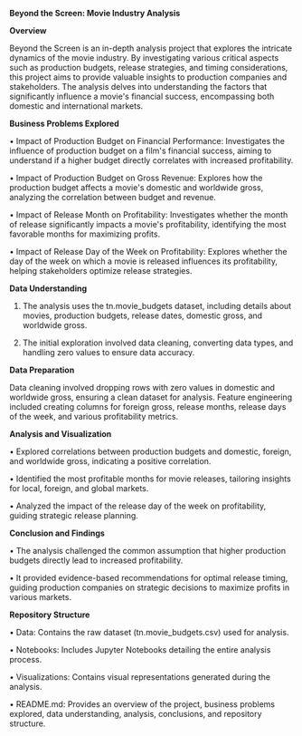 
**Beyond the Screen: Movie Industry Analysis**

**Overview**

Beyond the Screen is an in-depth analysis project that explores the intricate dynamics of the movie industry. By investigating various critical aspects such as production budgets, release strategies, and timing considerations, this project aims to provide valuable insights to production companies and stakeholders. The analysis delves into understanding the factors that significantly influence a movie's financial success, encompassing both domestic and international markets.

**Business Problems Explored**

•	Impact of Production Budget on Financial Performance: Investigates the influence of production budget on a film's financial success, aiming to understand if a higher budget directly correlates with increased profitability.

•	Impact of Production Budget on Gross Revenue: Explores how the production budget affects a movie's domestic and worldwide gross, analyzing the correlation between budget and revenue.

•	Impact of Release Month on Profitability: Investigates whether the month of release significantly impacts a movie's profitability, identifying the most favorable months for maximizing profits.

•	Impact of Release Day of the Week on Profitability: Explores whether the day of the week on which a movie is released influences its profitability, helping stakeholders optimize release strategies.

**Data Understanding**

1. The analysis uses the tn.movie_budgets dataset, including details about movies, production budgets, release dates, domestic gross, and worldwide gross. 

2. The initial exploration involved data cleaning, converting data types, and handling zero values to ensure data accuracy.

**Data Preparation**

Data cleaning involved dropping rows with zero values in domestic and worldwide gross, ensuring a clean dataset for analysis. 
Feature engineering included creating columns for foreign gross, release months, release days of the week, and various profitability metrics.

**Analysis and Visualization**

•	Explored correlations between production budgets and domestic, foreign, and worldwide gross, indicating a positive correlation.

•	Identified the most profitable months for movie releases, tailoring insights for local, foreign, and global markets.

•	Analyzed the impact of the release day of the week on profitability, guiding strategic release planning.

**Conclusion and Findings**

•	The analysis challenged the common assumption that higher production budgets directly lead to increased profitability. 

•	It provided evidence-based recommendations for optimal release timing, guiding production companies on strategic decisions to maximize profits in various markets.

**Repository Structure**

•	Data: Contains the raw dataset (tn.movie_budgets.csv) used for analysis.

•	Notebooks: Includes Jupyter Notebooks detailing the entire analysis process.

•	Visualizations: Contains visual representations generated during the analysis.

•	README.md: Provides an overview of the project, business problems explored, data understanding, analysis, conclusions, and repository structure.



